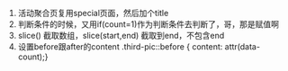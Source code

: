 ####  
1. 活动聚合页复用special页面，然后加个title
2. 判断条件的时候，又用if(count=1)作为判断条件去判断了，哥，那是赋值啊
3. slice() 截取数组，slice(start,end) 截取到end，不包含end
4. 设置before跟after的content
.third-pic::before {
    content: attr(data-count);}
